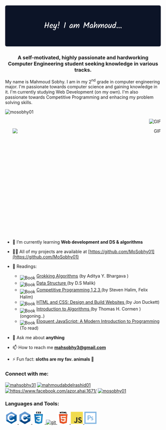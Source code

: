 ![Header](./Header1.png)
<h3 align="center">A self-motivated, highly passionate and hardworking Computer Engineering student seeking knowledge in various tracks.</h3>
<p>My name is Mahmoud Sobhy. I am in my 2<sup>nd</sup> grade in computer engineering major. I'm passionate towards computer science and gaining knowledge in it. I'm currently studying Web Development (on my own). I'm also passionate towards Competitive Programming and enhacing my problem solving skills.</p>

<p align="left"> <img src="https://komarev.com/ghpvc/?username=mosobhy01&label=Profile%20views&color=0e75b6&style=flat" alt="mosobhy01" /> </p>
<p align="right"> <img src="https://giphy.com/embed/qgQUggAC3Pfv687qPC" width="480" height="360" alt="GIF" > </p>
<p align="right"> <img src="https://media.giphy.com/media/qgQUggAC3Pfv687qPC/giphy.gif" width="480" height="360" alt="GIF" align ="right" > </p>

- 🌱 I’m currently learning **Web development and DS & algorithms**

- 👨‍💻 All of my projects are available at [https://github.com/MoSobhy01](https://github.com/MoSobhy01)
- 📖 Readings:
        <ul>
        <li><img src="https://images-na.ssl-images-amazon.com/images/S/compressed.photo.goodreads.com/books/1458747997i/22847284.jpg" alt ="Book" width="80" height="100" align ="middle"> <a href="https://www.goodreads.com/book/show/22847284-grokking-algorithms-an-illustrated-guide-for-programmers-and-other-curio" target ="_blank" >Grokking Algorithms</a> (by Aditya Y. Bhargava
)
        <li> <img src="https://images-na.ssl-images-amazon.com/images/S/compressed.photo.goodreads.com/books/1387724849i/289360.jpg" alt ="Book" width="80" height="100" align ="middle"> <a href="https://www.goodreads.com/book/show/289360.Data_Structures_Using_C_" target ="blank">Data Structure </a>(by D.S Malik)
       <li > <img src="https://images-na.ssl-images-amazon.com/images/S/compressed.photo.goodreads.com/books/1406409787i/22820968.jpg" alt ="Book" width="80" height="100" align ="middle"> <a href="https://www.goodreads.com/book/show/22820968-competitive-programming-3" target ="blank">Competitive Programming 1,2,3 </a> (by Steven Halim, Felix Halim)
        <li> <img src="https://images-na.ssl-images-amazon.com/images/S/compressed.photo.goodreads.com/books/1348805097i/10361330.jpg" alt ="Book" width="80" height="100" align ="middle"> <a href="https://www.goodreads.com/book/show/10361330-html-and-css" target ="blank">HTML and CSS: Design and Build Websites </a>(by Jon Duckett)
      <li> <img src="https://images-na.ssl-images-amazon.com/images/S/compressed.photo.goodreads.com/books/1387741681i/108986.jpg" alt ="Book" width="80" height="100" align ="middle"> <a href="https://www.goodreads.com/book/show/108986.Introduction_to_Algorithms" target ="blank">Introduction to Algorithms </a>(by Thomas H. Cormen
) (ongoning..)
        <li> <img src="https://images-na.ssl-images-amazon.com/images/S/compressed.photo.goodreads.com/books/1308260856i/8910666.jpg" alt ="Book" width="80" height="100" align ="middle"> <a href="https://www.goodreads.com/book/show/39866497-eloquent-javascript" target ="blank">Eloquent JavaScript: A Modern Introduction to Programming </a> (To read)
        </ul>
- 💬 Ask me about **anything**
- 📫 How to reach me **mahsobhy3@gmail.com**
- ⚡ Fun fact: **sloths are my fav. animals 🦥**
<h3 align="left">Connect with me:</h3>
<p align="left">
<a href="https://twitter.com/mahsobhy31" target="blank"><img align="center" src="https://raw.githubusercontent.com/rahuldkjain/github-profile-readme-generator/master/src/images/icons/Social/twitter.svg" alt="mahsobhy31" height="30" width="40" /></a>
<a href="https://linkedin.com/in/mahmoudabdelrashid01" target="blank"><img align="center" src="https://raw.githubusercontent.com/rahuldkjain/github-profile-readme-generator/master/src/images/icons/Social/linked-in-alt.svg" alt="mahmoudabdelrashid01" height="30" width="40" /></a>
<a href="https://fb.com/https://www.facebook.com/azor.ahai.1671/" target="blank"><img align="center" src="https://raw.githubusercontent.com/rahuldkjain/github-profile-readme-generator/master/src/images/icons/Social/facebook.svg" alt="https://www.facebook.com/azor.ahai.1671/" height="30" width="40" /></a>
<a href="https://codeforces.com/profile/mosobhy01" target="blank"><img align="center" src="https://raw.githubusercontent.com/rahuldkjain/github-profile-readme-generator/master/src/images/icons/Social/codeforces.svg" alt="mosobhy01" height="30" width="40" /></a>
</p>
<h3 align="left">Languages and Tools:</h3>
<p align="left"> <a href="https://www.cprogramming.com/" target="_blank" rel="noreferrer"> <img src="https://raw.githubusercontent.com/devicons/devicon/master/icons/c/c-original.svg" alt="c" width="40" height="40"/> </a> <a href="https://www.w3schools.com/cpp/" target="_blank" rel="noreferrer"> <img src="https://raw.githubusercontent.com/devicons/devicon/master/icons/cplusplus/cplusplus-original.svg" alt="cplusplus" width="40" height="40"/> </a> <a href="https://www.w3schools.com/css/" target="_blank" rel="noreferrer"> <img src="https://raw.githubusercontent.com/devicons/devicon/master/icons/css3/css3-original-wordmark.svg" alt="css3" width="40" height="40"/> </a> <a href="https://git-scm.com/" target="_blank" rel="noreferrer"> <img src="https://www.vectorlogo.zone/logos/git-scm/git-scm-icon.svg" alt="git" width="40" height="40"/> </a> <a href="https://www.w3.org/html/" target="_blank" rel="noreferrer"> <img src="https://raw.githubusercontent.com/devicons/devicon/master/icons/html5/html5-original-wordmark.svg" alt="html5" width="40" height="40"/> </a> <a href="https://developer.mozilla.org/en-US/docs/Web/JavaScript" target="_blank" rel="noreferrer"> <img src="https://raw.githubusercontent.com/devicons/devicon/master/icons/javascript/javascript-original.svg" alt="javascript" width="40" height="40"/> </a> <a href="https://www.photoshop.com/en" target="_blank" rel="noreferrer"> <img src="https://raw.githubusercontent.com/devicons/devicon/master/icons/photoshop/photoshop-line.svg" alt="photoshop" width="40" height="40"/> </a> </p>
